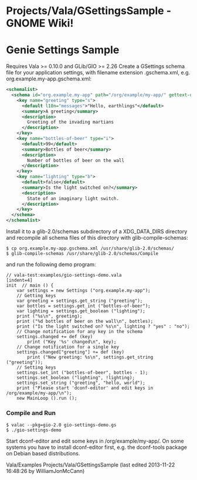 # Projects/Vala/GSettingsSample - GNOME Wiki!
# Genie Settings Sample

Requires Vala >= 0.10.0 and GLib/GIO >= 2.26 Create a GSettings schema file for
your application settings, with filename extension .gschema.xml, e.g.
org.example.my-app.gschema.xml:

```xml
<schemalist>
  <schema id="org.example.my-app" path="/org/example/my-app/" gettext-domain="my-app">
    <key name="greeting" type="s">
      <default l10n="messages">"Hello, earthlings"</default>
      <summary>A greeting</summary>
      <description>
        Greeting of the invading martians
      </description>
    </key>
    <key name="bottles-of-beer" type="i">
      <default>99</default>
      <summary>Bottles of beer</summary>
      <description>
        Number of bottles of beer on the wall
      </description>
    </key>
    <key name="lighting" type="b">
      <default>false</default>
      <summary>Is the light switched on?</summary>
      <description>
        State of an imaginary light switch.
      </description>
    </key>
  </schema>
</schemalist>
```

Install it to a glib-2.0/schemas subdirectory of a XDG_DATA_DIRS directory and
recompile all schema files of this directory with glib-compile-schemas:

```
$ cp org.example.my-app.gschema.xml /usr/share/glib-2.0/schemas/
$ glib-compile-schemas /usr/share/glib-2.0/schemas/Compile
```

and run the following demo program:

```genie
// vala-test:examples/gio-settings-demo.vala
[indent=4]
init  // main () {
    var settings = new Settings ("org.example.my-app");
    // Getting keys
    var greeting = settings.get_string ("greeting");
    var bottles = settings.get_int ("bottles-of-beer");
    var lighting = settings.get_boolean ("lighting");
    print ("%s\n", greeting);
    print ("%d bottles of beer on the wall\n", bottles);
    print ("Is the light switched on? %s\n", lighting ? "yes" : "no");
    // Change notification for any key in the schema
    settings.changed += def (key)
        print ("Key '%s' changed\n", key);
    // Change notification for a single key
    settings.changed["greeting"] += def (key)
        print ("New greeting: %s\n", settings.get_string ("greeting"));
    // Setting keys
    settings.set_int ("bottles-of-beer", bottles - 1);
    settings.set_boolean ("lighting", !lighting);
    settings.set_string ("greeting", "hello, world");
    print ("Please start 'dconf-editor' and edit keys in /org/example/my-app/\n");
    new MainLoop ().run ();
```

### Compile and Run

```shell
$ valac --pkg=gio-2.0 gio-settings-demo.gs
$ ./gio-settings-demo
```

Start dconf-editor and edit some keys in /org/example/my-app/. On some systems
you have to install dconf-editor first, e.g. the dconf-tools package on Debian
based distributions.

Vala/Examples Projects/Vala/GSettingsSample
    (last edited 2013-11-22 16:48:26 by WilliamJonMcCann)
